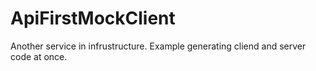 # ApiFirstMockClient
Another service in infrustructure. Example generating cliend and server code at once. 
